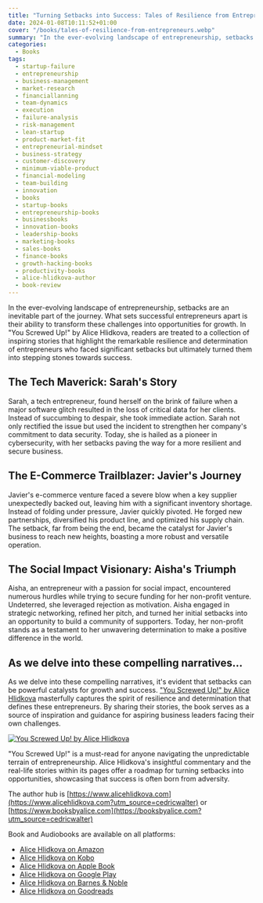 ```yaml
---
title: "Turning Setbacks into Success: Tales of Resilience from Entrepreneurs"
date: 2024-01-08T10:11:52+01:00
cover: "/books/tales-of-resilience-from-entrepreneurs.webp"
summary: "In the ever-evolving landscape of entrepreneurship, setbacks are an inevitable part of the journey. What sets successful entrepreneurs apart is their ability to transform these challenges into opportunities for growth. In You Screwed Up! by Alice Hlidkova, readers are treated to a collection of inspiring stories that highlight the remarkable resilience and determination of entrepreneurs who faced significant setbacks but ultimately turned them into stepping stones towards success."
categories:
  - Books
tags:
  - startup-failure
  - entrepreneurship
  - business-management
  - market-research
  - financiallanning
  - team-dynamics
  - execution
  - failure-analysis
  - risk-management
  - lean-startup
  - product-market-fit
  - entrepreneurial-mindset
  - business-strategy
  - customer-discovery
  - minimum-viable-product
  - financial-modeling
  - team-building
  - innovation
  - books
  - startup-books
  - entrepreneurship-books
  - businessbooks
  - innovation-books
  - leadership-books
  - marketing-books
  - sales-books
  - finance-books
  - growth-hacking-books
  - productivity-books
  - alice-hlidkova-author
  - book-review
---
```

In the ever-evolving landscape of entrepreneurship, setbacks are an inevitable part of the journey. What sets successful entrepreneurs apart is their ability to transform these challenges into opportunities for growth. In "You Screwed Up!" by Alice Hlidkova, readers are treated to a collection of inspiring stories that highlight the remarkable resilience and determination of entrepreneurs who faced significant setbacks but ultimately turned them into stepping stones towards success.

## The Tech Maverick: Sarah's Story

Sarah, a tech entrepreneur, found herself on the brink of failure when a major software glitch resulted in the loss of critical data for her clients. Instead of succumbing to despair, she took immediate action. Sarah not only rectified the issue but used the incident to strengthen her company's commitment to data security. Today, she is hailed as a pioneer in cybersecurity, with her setbacks paving the way for a more resilient and secure business.

## The E-Commerce Trailblazer: Javier's Journey

Javier's e-commerce venture faced a severe blow when a key supplier unexpectedly backed out, leaving him with a significant inventory shortage. Instead of folding under pressure, Javier quickly pivoted. He forged new partnerships, diversified his product line, and optimized his supply chain. The setback, far from being the end, became the catalyst for Javier's business to reach new heights, boasting a more robust and versatile operation.

## The Social Impact Visionary: Aisha's Triumph

Aisha, an entrepreneur with a passion for social impact, encountered numerous hurdles while trying to secure funding for her non-profit venture. Undeterred, she leveraged rejection as motivation. Aisha engaged in strategic networking, refined her pitch, and turned her initial setbacks into an opportunity to build a community of supporters. Today, her non-profit stands as a testament to her unwavering determination to make a positive difference in the world.

## As we delve into these compelling narratives...

As we delve into these compelling narratives, it's evident that setbacks can be powerful catalysts for growth and success. ["You Screwed Up!" by Alice Hlidkova](https://www.alicehlidkova.com) masterfully captures the spirit of resilience and determination that defines these entrepreneurs. By sharing their stories, the book serves as a source of inspiration and guidance for aspiring business leaders facing their own challenges.

[![You Screwed Up! by Alice Hlidkova](/books/you-screwed-up-by-alice-hlidkova-200x300.webp)](https://www.alicehlidkova.com?utm_source=cedricwalter)

"You Screwed Up!" is a must-read for anyone navigating the unpredictable terrain of entrepreneurship. Alice Hlidkova's insightful commentary and the real-life stories within its pages offer a roadmap for turning setbacks into opportunities, showcasing that success is often born from adversity.

The author hub is [https://www.alicehlidkova.com](https://www.alicehlidkova.com?utm_source=cedricwalter) or [https://www.booksbyalice.com](https://booksbyalice.com?utm_source=cedricwalter)

Book and Audiobooks are available on all platforms:

* [Alice Hlidkova on Amazon](https://www.amazon.com/gp/product/B07YZVCVFG/ref=dbs_a_def_rwt_bibl_vppi_i0)
* [Alice Hlidkova on Kobo](https://www.kobo.com/us/en/ebook/pretty-girl-complex)
* [Alice Hlidkova on Apple Book](https://books.apple.com/ch/book/pretty-girl-complex/id6443674019?l=en)
* [Alice Hlidkova on Google Play](https://play.google.com/store/books/details/Alice_Hlidkova_Pretty_Girl_Complex_The_Story_of_A?id=5dWREAAAQBAJ&hl=en_GB&gl=US)
* [Alice Hlidkova on Barnes & Noble](https://www.barnesandnoble.com/w/pretty-girl-complex-alice-hlidkova/1142526943?ean=2940186597995)
* [Alice Hlidkova on Goodreads](https://www.goodreads.com/book/show/48515559-pretty-girl-complex)

